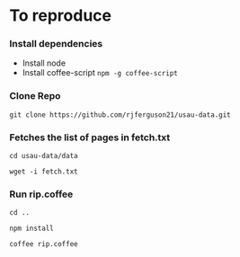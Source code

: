 # To reproduce

### Install dependencies
 - Install node
 - Install coffee-script `npm -g coffee-script`


### Clone Repo
`git clone https://github.com/rjferguson21/usau-data.git`



### Fetches the list of pages in fetch.txt
`cd usau-data/data`

`wget -i fetch.txt`


### Run rip.coffee

`cd ..`

`npm install`

`coffee rip.coffee`
